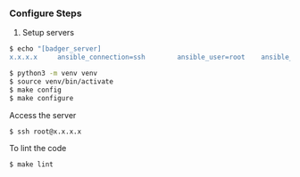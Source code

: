 ### Configure Steps

1. Setup servers

```bash
$ echo "[badger_server]
x.x.x.x     ansible_connection=ssh        ansible_user=root    ansible_python_interpreter=/usr/bin/python3" > hosts.prod
```

```bash
$ python3 -m venv venv
$ source venv/bin/activate
$ make config
$ make configure
```

Access the server

```bash
$ ssh root@x.x.x.x
```

To lint the code

```bash
$ make lint
```
